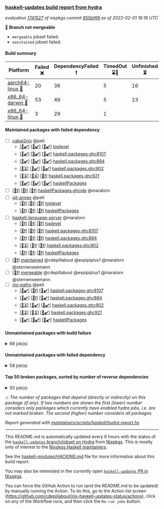 ### [haskell-updates build report from hydra](https://hydra.nixos.org/jobset/nixpkgs/haskell-updates)
*evaluation [1741527](https://hydra.nixos.org/eval/1741527) of nixpkgs commit [855b9f8](https://github.com/NixOS/nixpkgs/commits/855b9f8d7d532b8dff80856886b10d6cbba3c326) as of 2022-02-01 18:16 UTC*

:red_circle: **Branch not mergeable**
  * `mergeable` jobset failed.
  * `maintained` jobset failed.

#### Build summary

 | Platform | Failed :x: | DependencyFailed :heavy_exclamation_mark: | TimedOut :hourglass::no_entry_sign: | Unfinished :hourglass_flowing_sand: | Success :heavy_check_mark: | 
 | --- | --- | --- | --- | --- | --- | 
 | [aarch64-linux :iphone:](https://hydra.nixos.org/eval/1741527?filter=.aarch64-linux) | 20 | 36 | 5 | 16 | 7134 | 
 | [x86_64-darwin :apple:](https://hydra.nixos.org/eval/1741527?filter=.x86_64-darwin) | 53 | 49 | 5 | 23 | 7022 | 
 | [x86_64-linux :penguin:](https://hydra.nixos.org/eval/1741527?filter=.x86_64-linux) | 3 | 29 | 1 |  | 7204 | 
#### Maintained packages with failed dependency
- [ ] [cabal2nix](https://hydra.nixos.org/eval/1741527?filter=cabal2nix) @peti
  - [[:iphone::heavy_check_mark:]](https://hydra.nixos.org/build/166144528) [[:apple::heavy_check_mark:]](https://hydra.nixos.org/build/165899388) [[:penguin::heavy_check_mark:]](https://hydra.nixos.org/build/166144491) [toplevel](https://hydra.nixos.org/eval/1741527?filter=cabal2nix)
  - [[:iphone::heavy_check_mark:]](https://hydra.nixos.org/build/165485136) [[:apple::heavy_check_mark:]](https://hydra.nixos.org/build/165485046) [[:penguin::heavy_check_mark:]](https://hydra.nixos.org/build/165492191) [haskell.packages.ghc8107](https://hydra.nixos.org/eval/1741527?filter=haskell.packages.ghc8107.cabal2nix)
  - [[:iphone::heavy_check_mark:]](https://hydra.nixos.org/build/165492891) [[:apple::heavy_check_mark:]](https://hydra.nixos.org/build/165504772) [[:penguin::heavy_check_mark:]](https://hydra.nixos.org/build/165486751) [haskell.packages.ghc884](https://hydra.nixos.org/eval/1741527?filter=haskell.packages.ghc884.cabal2nix)
  - [[:iphone::hourglass_flowing_sand:]](https://hydra.nixos.org/build/166143610) [[:apple::heavy_check_mark:]](https://hydra.nixos.org/build/166143661) [[:penguin::heavy_check_mark:]](https://hydra.nixos.org/build/166143652) [haskell.packages.ghc902](https://hydra.nixos.org/eval/1741527?filter=haskell.packages.ghc902.cabal2nix)
  - [[:iphone::hourglass_flowing_sand:]](https://hydra.nixos.org/build/166143696) [[:apple::hourglass_flowing_sand:]](https://hydra.nixos.org/build/166143611) [[:penguin::heavy_exclamation_mark:]](https://hydra.nixos.org/build/166143666) [haskell.packages.ghc921](https://hydra.nixos.org/eval/1741527?filter=haskell.packages.ghc921.cabal2nix)
  - [[:iphone::heavy_check_mark:]](https://hydra.nixos.org/build/165484869) [[:apple::heavy_check_mark:]](https://hydra.nixos.org/build/165502112) [[:penguin::heavy_check_mark:]](https://hydra.nixos.org/build/165484750) [haskellPackages](https://hydra.nixos.org/eval/1741527?filter=haskellPackages.cabal2nix)
- [ ] [[:iphone::heavy_exclamation_mark:]](https://hydra.nixos.org/build/166148850) [[:apple::heavy_exclamation_mark:]](https://hydra.nixos.org/build/166150049) [[:penguin::heavy_exclamation_mark:]](https://hydra.nixos.org/build/166148816) [haskellPackages.ghcide](https://hydra.nixos.org/eval/1741527?filter=haskellPackages.ghcide) @maralorn
- [ ] [git-annex](https://hydra.nixos.org/eval/1741527?filter=git-annex) @peti
  - [[:iphone::heavy_exclamation_mark:]](https://hydra.nixos.org/build/166149967) [[:apple::heavy_exclamation_mark:]](https://hydra.nixos.org/build/166147970) [[:penguin::heavy_exclamation_mark:]](https://hydra.nixos.org/build/166150165) [toplevel](https://hydra.nixos.org/eval/1741527?filter=git-annex)
  - [[:iphone::heavy_exclamation_mark:]](https://hydra.nixos.org/build/166148467) [[:apple::heavy_exclamation_mark:]](https://hydra.nixos.org/build/166149216) [[:penguin::heavy_exclamation_mark:]](https://hydra.nixos.org/build/166149220) [haskellPackages](https://hydra.nixos.org/eval/1741527?filter=haskellPackages.git-annex)
- [ ] [haskell-language-server](https://hydra.nixos.org/eval/1741527?filter=haskell-language-server) @maralorn
  - [[:iphone::heavy_exclamation_mark:]](https://hydra.nixos.org/build/166149400) [[:apple::heavy_exclamation_mark:]](https://hydra.nixos.org/build/166148447) [[:penguin::heavy_exclamation_mark:]](https://hydra.nixos.org/build/166150160) [toplevel](https://hydra.nixos.org/eval/1741527?filter=haskell-language-server)
  - [[:iphone::heavy_exclamation_mark:]](https://hydra.nixos.org/build/166149754) [[:apple::heavy_exclamation_mark:]](https://hydra.nixos.org/build/166150339) [[:penguin::heavy_exclamation_mark:]](https://hydra.nixos.org/build/166149098) [haskell.packages.ghc8107](https://hydra.nixos.org/eval/1741527?filter=haskell.packages.ghc8107.haskell-language-server)
  - [[:iphone::heavy_exclamation_mark:]](https://hydra.nixos.org/build/166148574) [[:apple::heavy_exclamation_mark:]](https://hydra.nixos.org/build/166148017) [[:penguin::heavy_exclamation_mark:]](https://hydra.nixos.org/build/166148330) [haskell.packages.ghc884](https://hydra.nixos.org/eval/1741527?filter=haskell.packages.ghc884.haskell-language-server)
  - [[:iphone::hourglass_flowing_sand:]](https://hydra.nixos.org/build/166149208) [[:apple::heavy_exclamation_mark:]](https://hydra.nixos.org/build/166149203) [[:penguin::heavy_exclamation_mark:]](https://hydra.nixos.org/build/166147936) [haskell.packages.ghc902](https://hydra.nixos.org/eval/1741527?filter=haskell.packages.ghc902.haskell-language-server)
  - [[:iphone::heavy_exclamation_mark:]](https://hydra.nixos.org/build/166148093) [[:apple::heavy_exclamation_mark:]](https://hydra.nixos.org/build/166148625) [[:penguin::heavy_exclamation_mark:]](https://hydra.nixos.org/build/166148322) [haskellPackages](https://hydra.nixos.org/eval/1741527?filter=haskellPackages.haskell-language-server)
- [ ] [[:penguin::heavy_exclamation_mark:]](https://hydra.nixos.org/build/166152354) [maintained](https://hydra.nixos.org/eval/1741527?filter=maintained) @cdepillabout @expipiplus1 @maralorn @sternenseemann
- [ ] [[:penguin::heavy_exclamation_mark:]](https://hydra.nixos.org/build/166147899) [mergeable](https://hydra.nixos.org/eval/1741527?filter=mergeable) @cdepillabout @expipiplus1 @maralorn @sternenseemann
- [ ] [nix-paths](https://hydra.nixos.org/eval/1741527?filter=nix-paths) @peti
  - [[:iphone::heavy_check_mark:]](https://hydra.nixos.org/build/166144522) [[:apple::heavy_exclamation_mark:]](https://hydra.nixos.org/build/165679494) [[:penguin::heavy_check_mark:]](https://hydra.nixos.org/build/166144517) [haskell.packages.ghc8107](https://hydra.nixos.org/eval/1741527?filter=haskell.packages.ghc8107.nix-paths)
  - [[:iphone::heavy_check_mark:]](https://hydra.nixos.org/build/166144485) [[:apple::heavy_exclamation_mark:]](https://hydra.nixos.org/build/165679487) [[:penguin::heavy_check_mark:]](https://hydra.nixos.org/build/166144487) [haskell.packages.ghc884](https://hydra.nixos.org/eval/1741527?filter=haskell.packages.ghc884.nix-paths)
  - [[:iphone::hourglass_flowing_sand:]](https://hydra.nixos.org/build/166144516) [[:apple::heavy_check_mark:]](https://hydra.nixos.org/build/166143621) [[:penguin::heavy_check_mark:]](https://hydra.nixos.org/build/166144502) [haskell.packages.ghc902](https://hydra.nixos.org/eval/1741527?filter=haskell.packages.ghc902.nix-paths)
  - [[:iphone::hourglass_flowing_sand:]](https://hydra.nixos.org/build/166144529) [[:apple::hourglass_flowing_sand:]](https://hydra.nixos.org/build/166143608) [[:penguin::heavy_check_mark:]](https://hydra.nixos.org/build/166144488) [haskell.packages.ghc921](https://hydra.nixos.org/eval/1741527?filter=haskell.packages.ghc921.nix-paths)
  - [[:iphone::heavy_check_mark:]](https://hydra.nixos.org/build/166144496) [[:apple::heavy_check_mark:]](https://hydra.nixos.org/build/165679488) [[:penguin::heavy_check_mark:]](https://hydra.nixos.org/build/166144518) [haskellPackages](https://hydra.nixos.org/eval/1741527?filter=haskellPackages.nix-paths)
#### Unmaintained packages with build failure
<details><summary>68 job(s) </summary>

- [ ] [[:iphone::x:]](https://hydra.nixos.org/build/166149344) [[:apple::x:]](https://hydra.nixos.org/build/166148832) [[:penguin::x:]](https://hydra.nixos.org/build/166148248) [haskellPackages.hls-plugin-api](https://hydra.nixos.org/eval/1741527?filter=haskellPackages.hls-plugin-api)  :arrow_heading_up: 23 | 25
- [ ] [[:iphone::heavy_check_mark:]](https://hydra.nixos.org/build/165492364) [[:apple::x:]](https://hydra.nixos.org/build/165500555) [[:penguin::heavy_check_mark:]](https://hydra.nixos.org/build/165498206) [haskellPackages.thyme](https://hydra.nixos.org/eval/1741527?filter=haskellPackages.thyme)  :arrow_heading_up: 6 | 15
- [ ] [[:iphone::heavy_check_mark:]](https://hydra.nixos.org/build/166150225) [[:apple::x:]](https://hydra.nixos.org/build/166150124) [[:penguin::heavy_check_mark:]](https://hydra.nixos.org/build/166148383) [haskellPackages.nri-prelude](https://hydra.nixos.org/eval/1741527?filter=haskellPackages.nri-prelude)  :arrow_heading_up: 5 | 7
- [ ] [[:iphone::heavy_check_mark:]](https://hydra.nixos.org/build/165489421) [[:apple::x:]](https://hydra.nixos.org/build/165493168) [[:penguin::heavy_check_mark:]](https://hydra.nixos.org/build/165498092) [haskellPackages.exinst](https://hydra.nixos.org/eval/1741527?filter=haskellPackages.exinst)  :arrow_heading_up: 4 | 6
- [ ] [[:iphone::x:]](https://hydra.nixos.org/build/165660122) [[:apple::x:]](https://hydra.nixos.org/build/165659926) [[:penguin::heavy_check_mark:]](https://hydra.nixos.org/build/165661917) [haskellPackages.ptr-poker](https://hydra.nixos.org/eval/1741527?filter=haskellPackages.ptr-poker)  :arrow_heading_up: 3 | 4
- [ ] [[:iphone::x:]](https://hydra.nixos.org/build/165502894) [[:apple::heavy_check_mark:]](https://hydra.nixos.org/build/165489600) [[:penguin::heavy_check_mark:]](https://hydra.nixos.org/build/165504426) [haskellPackages.long-double](https://hydra.nixos.org/eval/1741527?filter=haskellPackages.long-double)  :arrow_heading_up: 2 | 2
- [ ] [[:iphone::x:]](https://hydra.nixos.org/build/165485621) [[:apple::heavy_check_mark:]](https://hydra.nixos.org/build/165505819) [[:penguin::heavy_check_mark:]](https://hydra.nixos.org/build/165495420) [haskellPackages.OrderedBits](https://hydra.nixos.org/eval/1741527?filter=haskellPackages.OrderedBits)  :arrow_heading_up: 1 | 36
- [ ] [[:iphone::heavy_check_mark:]](https://hydra.nixos.org/build/165497190) [[:apple::x:]](https://hydra.nixos.org/build/165492120) [[:penguin::heavy_check_mark:]](https://hydra.nixos.org/build/165492382) [haskellPackages.free-vector-spaces](https://hydra.nixos.org/eval/1741527?filter=haskellPackages.free-vector-spaces)  :arrow_heading_up: 1 | 7
- [ ] [[:iphone::x:]](https://hydra.nixos.org/build/165497515) [[:apple::heavy_check_mark:]](https://hydra.nixos.org/build/165495950) [[:penguin::heavy_check_mark:]](https://hydra.nixos.org/build/165484673) [haskellPackages.generics-eot](https://hydra.nixos.org/eval/1741527?filter=haskellPackages.generics-eot)  :arrow_heading_up: 1 | 5
- [ ] [[:iphone::x:]](https://hydra.nixos.org/build/166149660) [[:apple::x:]](https://hydra.nixos.org/build/166149681) [[:penguin::x:]](https://hydra.nixos.org/build/166149693) [haskellPackages.lzlib](https://hydra.nixos.org/eval/1741527?filter=haskellPackages.lzlib)  :arrow_heading_up: 1 | 2
- [ ] [[:iphone::x:]](https://hydra.nixos.org/build/166150367) [[:apple::heavy_check_mark:]](https://hydra.nixos.org/build/166149939) [[:penguin::heavy_check_mark:]](https://hydra.nixos.org/build/166148759) [haskellPackages.quic](https://hydra.nixos.org/eval/1741527?filter=haskellPackages.quic)  :arrow_heading_up: 1 | 2
- [ ] [[:iphone::x:]](https://hydra.nixos.org/build/165487456) [[:apple::x:]](https://hydra.nixos.org/build/165493743) [[:penguin::heavy_check_mark:]](https://hydra.nixos.org/build/165485167) [haskellPackages.easytensor](https://hydra.nixos.org/eval/1741527?filter=haskellPackages.easytensor)  :arrow_heading_up: 1 | 1
- [ ] [[:iphone::heavy_check_mark:]](https://hydra.nixos.org/build/166149965) [[:apple::x:]](https://hydra.nixos.org/build/166149600) [[:penguin::heavy_check_mark:]](https://hydra.nixos.org/build/166148246) [haskellPackages.gi-gdkx11](https://hydra.nixos.org/eval/1741527?filter=haskellPackages.gi-gdkx11)  :arrow_heading_up: 1 | 1
- [ ] [[:iphone::heavy_check_mark:]](https://hydra.nixos.org/build/165504486) [[:apple::x:]](https://hydra.nixos.org/build/165500381) [[:penguin::heavy_check_mark:]](https://hydra.nixos.org/build/165495928) [haskellPackages.keep-alive](https://hydra.nixos.org/eval/1741527?filter=haskellPackages.keep-alive)  :arrow_heading_up: 1 | 1
- [ ] [[:iphone::x:]](https://hydra.nixos.org/build/165488486) [[:apple::heavy_check_mark:]](https://hydra.nixos.org/build/165502221) [[:penguin::heavy_check_mark:]](https://hydra.nixos.org/build/165484608) [haskellPackages.nlopt-haskell](https://hydra.nixos.org/eval/1741527?filter=haskellPackages.nlopt-haskell)  :arrow_heading_up: 1 | 1
- [ ] [[:iphone::heavy_check_mark:]](https://hydra.nixos.org/build/165504405) [[:apple::x:]](https://hydra.nixos.org/build/165504394) [[:penguin::heavy_check_mark:]](https://hydra.nixos.org/build/165486573) [haskellPackages.opencv](https://hydra.nixos.org/eval/1741527?filter=haskellPackages.opencv)  :arrow_heading_up: 1 | 1
- [ ] [[:iphone::x:]](https://hydra.nixos.org/build/165505134) [[:apple::heavy_check_mark:]](https://hydra.nixos.org/build/165501733) [[:penguin::heavy_check_mark:]](https://hydra.nixos.org/build/165496244) [haskellPackages.unicode-properties](https://hydra.nixos.org/eval/1741527?filter=haskellPackages.unicode-properties)  :arrow_heading_up: 1 | 1
- [ ] [[:iphone::x:]](https://hydra.nixos.org/build/165659969) [[:apple::heavy_check_mark:]](https://hydra.nixos.org/build/165659837) [[:penguin::heavy_check_mark:]](https://hydra.nixos.org/build/165660486) [haskellPackages.accelerate-llvm](https://hydra.nixos.org/eval/1741527?filter=haskellPackages.accelerate-llvm)  :arrow_heading_up: 0 | 8
- [ ] [[:iphone::x:]](https://hydra.nixos.org/build/165486460) [[:apple::heavy_check_mark:]](https://hydra.nixos.org/build/165496162) [[:penguin::heavy_check_mark:]](https://hydra.nixos.org/build/165505601) [haskellPackages.freetype2](https://hydra.nixos.org/eval/1741527?filter=haskellPackages.freetype2)  :arrow_heading_up: 0 | 7
- [ ] [[:iphone::heavy_check_mark:]](https://hydra.nixos.org/build/165490804) [[:apple::x:]](https://hydra.nixos.org/build/165503940) [[:penguin::heavy_check_mark:]](https://hydra.nixos.org/build/165494478) [haskellPackages.pipes-zlib](https://hydra.nixos.org/eval/1741527?filter=haskellPackages.pipes-zlib)  :arrow_heading_up: 0 | 5
- [ ] [[:iphone::heavy_check_mark:]](https://hydra.nixos.org/build/165498174) [[:apple::x:]](https://hydra.nixos.org/build/165497853) [[:penguin::heavy_check_mark:]](https://hydra.nixos.org/build/165504855) [haskellPackages.hmidi](https://hydra.nixos.org/eval/1741527?filter=haskellPackages.hmidi)  :arrow_heading_up: 0 | 4
- [ ] [[:iphone::heavy_check_mark:]](https://hydra.nixos.org/build/165504626) [[:apple::x:]](https://hydra.nixos.org/build/165502245) [[:penguin::heavy_check_mark:]](https://hydra.nixos.org/build/165500583) [haskellPackages.zip](https://hydra.nixos.org/eval/1741527?filter=haskellPackages.zip)  :arrow_heading_up: 0 | 4
- [ ] [[:iphone::heavy_check_mark:]](https://hydra.nixos.org/build/165500162) [[:apple::x:]](https://hydra.nixos.org/build/165503600) [[:penguin::heavy_check_mark:]](https://hydra.nixos.org/build/165484711) [haskellPackages.posix-socket](https://hydra.nixos.org/eval/1741527?filter=haskellPackages.posix-socket)  :arrow_heading_up: 0 | 2
- [ ] [[:iphone::heavy_check_mark:]](https://hydra.nixos.org/build/165491271) [[:apple::x:]](https://hydra.nixos.org/build/165485972) [[:penguin::heavy_check_mark:]](https://hydra.nixos.org/build/165493898) [haskellPackages.hamid](https://hydra.nixos.org/eval/1741527?filter=haskellPackages.hamid)  :arrow_heading_up: 0 | 1
- [ ] [[:iphone::heavy_check_mark:]](https://hydra.nixos.org/build/165493716) [[:apple::x:]](https://hydra.nixos.org/build/165487096) [[:penguin::heavy_check_mark:]](https://hydra.nixos.org/build/165503261) [haskellPackages.hmatrix-morpheus](https://hydra.nixos.org/eval/1741527?filter=haskellPackages.hmatrix-morpheus)  :arrow_heading_up: 0 | 1
- [ ] [[:iphone::heavy_check_mark:]](https://hydra.nixos.org/build/165496828) [[:apple::x:]](https://hydra.nixos.org/build/165506012) [[:penguin::heavy_check_mark:]](https://hydra.nixos.org/build/165497513) [haskellPackages.huckleberry](https://hydra.nixos.org/eval/1741527?filter=haskellPackages.huckleberry)  :arrow_heading_up: 0 | 1
- [ ] [[:iphone::heavy_check_mark:]](https://hydra.nixos.org/build/165501643) [[:apple::x:]](https://hydra.nixos.org/build/165496798) [[:penguin::heavy_check_mark:]](https://hydra.nixos.org/build/165485214) [haskellPackages.openal-ffi](https://hydra.nixos.org/eval/1741527?filter=haskellPackages.openal-ffi)  :arrow_heading_up: 0 | 1
- [ ] [[:iphone::x:]](https://hydra.nixos.org/build/165497039) [[:apple::heavy_check_mark:]](https://hydra.nixos.org/build/165489248) [[:penguin::heavy_check_mark:]](https://hydra.nixos.org/build/165495195) [haskellPackages.picosat](https://hydra.nixos.org/eval/1741527?filter=haskellPackages.picosat)  :arrow_heading_up: 0 | 1
- [ ] [[:iphone::heavy_check_mark:]](https://hydra.nixos.org/build/165492760) [[:apple::x:]](https://hydra.nixos.org/build/165493861) [[:penguin::heavy_check_mark:]](https://hydra.nixos.org/build/165488061) [haskellPackages.select](https://hydra.nixos.org/eval/1741527?filter=haskellPackages.select)  :arrow_heading_up: 0 | 1
- [ ] [[:iphone::heavy_check_mark:]](https://hydra.nixos.org/build/165489524) [[:apple::x:]](https://hydra.nixos.org/build/165492575) [[:penguin::heavy_check_mark:]](https://hydra.nixos.org/build/165495539) [haskellPackages.sysinfo](https://hydra.nixos.org/eval/1741527?filter=haskellPackages.sysinfo)  :arrow_heading_up: 0 | 1
- [ ] [[:iphone::heavy_check_mark:]](https://hydra.nixos.org/build/165495383) [[:apple::x:]](https://hydra.nixos.org/build/165500018) [[:penguin::heavy_check_mark:]](https://hydra.nixos.org/build/165486961) [haskellPackages.FractalArt](https://hydra.nixos.org/eval/1741527?filter=haskellPackages.FractalArt) 
- [ ] [[:iphone::x:]](https://hydra.nixos.org/build/165500864) [[:apple::heavy_check_mark:]](https://hydra.nixos.org/build/165496543) [[:penguin::heavy_check_mark:]](https://hydra.nixos.org/build/165485695) [haskellPackages.HsASA](https://hydra.nixos.org/eval/1741527?filter=haskellPackages.HsASA) 
- [ ] [[:iphone::heavy_check_mark:]](https://hydra.nixos.org/build/165504563) [[:apple::x:]](https://hydra.nixos.org/build/165497098) [[:penguin::heavy_check_mark:]](https://hydra.nixos.org/build/165488240) [haskellPackages.chiphunk](https://hydra.nixos.org/eval/1741527?filter=haskellPackages.chiphunk) 
- [ ] [[:iphone::heavy_check_mark:]](https://hydra.nixos.org/build/165495358) [[:apple::x:]](https://hydra.nixos.org/build/165501696) [[:penguin::heavy_check_mark:]](https://hydra.nixos.org/build/165496909) [haskellPackages.diskhash](https://hydra.nixos.org/eval/1741527?filter=haskellPackages.diskhash) 
- [ ] [[:iphone::heavy_check_mark:]](https://hydra.nixos.org/build/166149776) [[:apple::x:]](https://hydra.nixos.org/build/166149186) [[:penguin::heavy_check_mark:]](https://hydra.nixos.org/build/166149737) [haskellPackages.epub-tools](https://hydra.nixos.org/eval/1741527?filter=haskellPackages.epub-tools) 
- [ ] [[:iphone::heavy_check_mark:]](https://hydra.nixos.org/build/165497703) [[:apple::x:]](https://hydra.nixos.org/build/165504985) [[:penguin::heavy_check_mark:]](https://hydra.nixos.org/build/165485976) [haskellPackages.float128](https://hydra.nixos.org/eval/1741527?filter=haskellPackages.float128) 
- [ ] [[:iphone::heavy_check_mark:]](https://hydra.nixos.org/build/165497362) [[:apple::x:]](https://hydra.nixos.org/build/165485153) [[:penguin::heavy_check_mark:]](https://hydra.nixos.org/build/165489699) [haskellPackages.gerrit](https://hydra.nixos.org/eval/1741527?filter=haskellPackages.gerrit) 
- [ ] [[:iphone::x:]](https://hydra.nixos.org/build/165504172) [[:penguin::heavy_check_mark:]](https://hydra.nixos.org/build/165499626) [haskellPackages.gnome-keyring](https://hydra.nixos.org/eval/1741527?filter=haskellPackages.gnome-keyring) 
- [ ] [[:iphone::heavy_check_mark:]](https://hydra.nixos.org/build/165506271) [[:apple::x:]](https://hydra.nixos.org/build/165500299) [[:penguin::heavy_check_mark:]](https://hydra.nixos.org/build/165498601) [haskellPackages.gtk-traymanager](https://hydra.nixos.org/eval/1741527?filter=haskellPackages.gtk-traymanager) 
- [ ] [[:iphone::heavy_check_mark:]](https://hydra.nixos.org/build/165501640) [[:apple::x:]](https://hydra.nixos.org/build/165485659) [[:penguin::heavy_check_mark:]](https://hydra.nixos.org/build/165484814) [haskellPackages.hid](https://hydra.nixos.org/eval/1741527?filter=haskellPackages.hid) 
- [ ] [[:iphone::heavy_check_mark:]](https://hydra.nixos.org/build/166149465) [[:apple::x:]](https://hydra.nixos.org/build/166150186) [[:penguin::heavy_check_mark:]](https://hydra.nixos.org/build/166149863) [haskellPackages.highlight](https://hydra.nixos.org/eval/1741527?filter=haskellPackages.highlight) 
- [ ] [[:iphone::heavy_check_mark:]](https://hydra.nixos.org/build/165492861) [[:apple::x:]](https://hydra.nixos.org/build/165485423) [[:penguin::heavy_check_mark:]](https://hydra.nixos.org/build/165485541) [haskellPackages.hinotify-conduit](https://hydra.nixos.org/eval/1741527?filter=haskellPackages.hinotify-conduit) 
- [ ] [[:iphone::x:]](https://hydra.nixos.org/build/165490916) [[:apple::heavy_check_mark:]](https://hydra.nixos.org/build/165487734) [[:penguin::heavy_check_mark:]](https://hydra.nixos.org/build/165492792) [haskellPackages.hq](https://hydra.nixos.org/eval/1741527?filter=haskellPackages.hq) 
- [ ] [[:iphone::heavy_check_mark:]](https://hydra.nixos.org/build/166148353) [[:apple::x:]](https://hydra.nixos.org/build/166148354) [[:penguin::heavy_check_mark:]](https://hydra.nixos.org/build/166149503) [haskellPackages.hs](https://hydra.nixos.org/eval/1741527?filter=haskellPackages.hs) 
- [ ] [[:iphone::x:]](https://hydra.nixos.org/build/166148199) [[:apple::x:]](https://hydra.nixos.org/build/166149015) [[:penguin::x:]](https://hydra.nixos.org/build/166148846) [haskellPackages.hs-opentelemetry-instrumentation-persistent](https://hydra.nixos.org/eval/1741527?filter=haskellPackages.hs-opentelemetry-instrumentation-persistent) 
- [ ] [[:iphone::heavy_check_mark:]](https://hydra.nixos.org/build/165494955) [[:apple::x:]](https://hydra.nixos.org/build/165501979) [[:penguin::heavy_check_mark:]](https://hydra.nixos.org/build/165501234) [haskellPackages.hsshellscript](https://hydra.nixos.org/eval/1741527?filter=haskellPackages.hsshellscript) 
- [ ] [[:iphone::heavy_check_mark:]](https://hydra.nixos.org/build/165504293) [[:apple::x:]](https://hydra.nixos.org/build/165488789) [[:penguin::heavy_check_mark:]](https://hydra.nixos.org/build/165506389) [haskellPackages.hssourceinfo](https://hydra.nixos.org/eval/1741527?filter=haskellPackages.hssourceinfo) 
- [ ] [[:iphone::heavy_check_mark:]](https://hydra.nixos.org/build/165503042) [[:apple::x:]](https://hydra.nixos.org/build/165498514) [[:penguin::heavy_check_mark:]](https://hydra.nixos.org/build/165498340) [haskellPackages.ipcvar](https://hydra.nixos.org/eval/1741527?filter=haskellPackages.ipcvar) 
- [ ] [[:iphone::heavy_check_mark:]](https://hydra.nixos.org/build/165489218) [[:apple::x:]](https://hydra.nixos.org/build/165491912) [[:penguin::heavy_check_mark:]](https://hydra.nixos.org/build/165502603) [haskellPackages.linux-framebuffer](https://hydra.nixos.org/eval/1741527?filter=haskellPackages.linux-framebuffer) 
- [ ] [[:iphone::heavy_check_mark:]](https://hydra.nixos.org/build/165490438) [[:apple::x:]](https://hydra.nixos.org/build/165502371) [[:penguin::heavy_check_mark:]](https://hydra.nixos.org/build/165499370) [haskellPackages.mediawiki2latex](https://hydra.nixos.org/eval/1741527?filter=haskellPackages.mediawiki2latex) 
- [ ] [[:iphone::heavy_check_mark:]](https://hydra.nixos.org/build/165489168) [[:apple::x:]](https://hydra.nixos.org/build/165495938) [[:penguin::heavy_check_mark:]](https://hydra.nixos.org/build/165490889) [haskellPackages.mercury-api](https://hydra.nixos.org/eval/1741527?filter=haskellPackages.mercury-api) 
- [ ] [[:iphone::heavy_check_mark:]](https://hydra.nixos.org/build/165495937) [[:apple::x:]](https://hydra.nixos.org/build/165485881) [[:penguin::heavy_check_mark:]](https://hydra.nixos.org/build/165503795) [haskellPackages.nano-cryptr](https://hydra.nixos.org/eval/1741527?filter=haskellPackages.nano-cryptr) 
- [ ] [[:iphone::heavy_check_mark:]](https://hydra.nixos.org/build/166148449) [[:apple::x:]](https://hydra.nixos.org/build/166148117) [[:penguin::heavy_check_mark:]](https://hydra.nixos.org/build/166149990) [haskellPackages.persistent-pagination](https://hydra.nixos.org/eval/1741527?filter=haskellPackages.persistent-pagination) 
- [ ] [[:iphone::heavy_check_mark:]](https://hydra.nixos.org/build/165496495) [[:apple::x:]](https://hydra.nixos.org/build/165501847) [[:penguin::heavy_check_mark:]](https://hydra.nixos.org/build/165501729) [haskellPackages.ping-wrapper](https://hydra.nixos.org/eval/1741527?filter=haskellPackages.ping-wrapper) 
- [ ] [[:iphone::x:]](https://hydra.nixos.org/build/165496184) [[:apple::heavy_check_mark:]](https://hydra.nixos.org/build/165495850) [[:penguin::heavy_check_mark:]](https://hydra.nixos.org/build/165503623) [haskellPackages.poker](https://hydra.nixos.org/eval/1741527?filter=haskellPackages.poker) 
- [ ] [[:iphone::heavy_check_mark:]](https://hydra.nixos.org/build/165495382) [[:apple::x:]](https://hydra.nixos.org/build/165492812) [[:penguin::heavy_check_mark:]](https://hydra.nixos.org/build/165495728) [haskellPackages.posix-timer](https://hydra.nixos.org/eval/1741527?filter=haskellPackages.posix-timer) 
- [ ] [[:iphone::heavy_check_mark:]](https://hydra.nixos.org/build/165497358) [[:apple::x:]](https://hydra.nixos.org/build/165494665) [[:penguin::heavy_check_mark:]](https://hydra.nixos.org/build/165489387) [haskellPackages.procex](https://hydra.nixos.org/eval/1741527?filter=haskellPackages.procex) 
- [ ] [[:iphone::heavy_check_mark:]](https://hydra.nixos.org/build/165499288) [[:apple::x:]](https://hydra.nixos.org/build/165493255) [[:penguin::heavy_check_mark:]](https://hydra.nixos.org/build/165504003) [haskellPackages.pthread](https://hydra.nixos.org/eval/1741527?filter=haskellPackages.pthread) 
- [ ] [[:iphone::x:]](https://hydra.nixos.org/build/166149202) [[:apple::heavy_check_mark:]](https://hydra.nixos.org/build/166148942) [[:penguin::heavy_check_mark:]](https://hydra.nixos.org/build/166149627) [haskellPackages.risc386](https://hydra.nixos.org/eval/1741527?filter=haskellPackages.risc386) 
- [ ] [[:iphone::heavy_check_mark:]](https://hydra.nixos.org/build/166148425) [[:apple::x:]](https://hydra.nixos.org/build/166148274) [[:penguin::heavy_check_mark:]](https://hydra.nixos.org/build/166149988) [haskellPackages.sandwich-webdriver](https://hydra.nixos.org/eval/1741527?filter=haskellPackages.sandwich-webdriver) 
- [ ] [[:iphone::heavy_check_mark:]](https://hydra.nixos.org/build/165500569) [[:apple::x:]](https://hydra.nixos.org/build/165499719) [[:penguin::heavy_check_mark:]](https://hydra.nixos.org/build/165497551) [haskellPackages.sfml-audio](https://hydra.nixos.org/eval/1741527?filter=haskellPackages.sfml-audio) 
- [ ] [[:iphone::heavy_check_mark:]](https://hydra.nixos.org/build/165487320) [[:apple::x:]](https://hydra.nixos.org/build/165495485) [[:penguin::heavy_check_mark:]](https://hydra.nixos.org/build/165490782) [haskellPackages.shared-memory](https://hydra.nixos.org/eval/1741527?filter=haskellPackages.shared-memory) 
- [ ] [[:iphone::heavy_check_mark:]](https://hydra.nixos.org/build/165493515) [[:apple::x:]](https://hydra.nixos.org/build/165500791) [[:penguin::heavy_check_mark:]](https://hydra.nixos.org/build/165487925) [haskellPackages.tailfile-hinotify](https://hydra.nixos.org/eval/1741527?filter=haskellPackages.tailfile-hinotify) 
- [ ] [[:iphone::x:]](https://hydra.nixos.org/build/165502651) [[:apple::heavy_check_mark:]](https://hydra.nixos.org/build/165489359) [[:penguin::heavy_check_mark:]](https://hydra.nixos.org/build/165494578) [haskellPackages.wiringPi](https://hydra.nixos.org/eval/1741527?filter=haskellPackages.wiringPi) 
- [ ] [[:iphone::heavy_check_mark:]](https://hydra.nixos.org/build/165488776) [[:apple::x:]](https://hydra.nixos.org/build/165500226) [[:penguin::heavy_check_mark:]](https://hydra.nixos.org/build/165494638) [haskellPackages.xmonad-utils](https://hydra.nixos.org/eval/1741527?filter=haskellPackages.xmonad-utils) 
- [ ] [[:iphone::heavy_check_mark:]](https://hydra.nixos.org/build/165501517) [[:apple::x:]](https://hydra.nixos.org/build/165501083) [[:penguin::heavy_check_mark:]](https://hydra.nixos.org/build/165494866) [haskellPackages.yoga](https://hydra.nixos.org/eval/1741527?filter=haskellPackages.yoga) 
- [ ] [[:iphone::heavy_check_mark:]](https://hydra.nixos.org/build/165492176) [[:apple::x:]](https://hydra.nixos.org/build/165500983) [[:penguin::heavy_check_mark:]](https://hydra.nixos.org/build/165505700) [haskellPackages.zot](https://hydra.nixos.org/eval/1741527?filter=haskellPackages.zot) 
- [ ] [[:iphone::heavy_check_mark:]](https://hydra.nixos.org/build/165506226) [[:apple::x:]](https://hydra.nixos.org/build/165485793) [[:penguin::heavy_check_mark:]](https://hydra.nixos.org/build/165490514) [haskellPackages.zxcvbn-c](https://hydra.nixos.org/eval/1741527?filter=haskellPackages.zxcvbn-c) 
</details>

#### Unmaintained packages with failed dependency
<details><summary>58 job(s) </summary>

- [ ] [[:iphone::heavy_check_mark:]](https://hydra.nixos.org/build/166148895) [[:apple::heavy_exclamation_mark:]](https://hydra.nixos.org/build/166148869) [[:penguin::heavy_check_mark:]](https://hydra.nixos.org/build/166150402) [haskellPackages.nri-env-parser](https://hydra.nixos.org/eval/1741527?filter=haskellPackages.nri-env-parser)  :arrow_heading_up: 4 | 6
- [ ] [[:iphone::heavy_check_mark:]](https://hydra.nixos.org/build/166149445) [[:apple::heavy_exclamation_mark:]](https://hydra.nixos.org/build/166149931) [[:penguin::heavy_check_mark:]](https://hydra.nixos.org/build/166149708) [haskellPackages.nri-observability](https://hydra.nixos.org/eval/1741527?filter=haskellPackages.nri-observability)  :arrow_heading_up: 3 | 5
- [ ] [[:iphone::heavy_exclamation_mark:]](https://hydra.nixos.org/build/166150078) [[:apple::heavy_exclamation_mark:]](https://hydra.nixos.org/build/166149726) [[:penguin::heavy_exclamation_mark:]](https://hydra.nixos.org/build/166149834) [haskellPackages.hls-explicit-imports-plugin](https://hydra.nixos.org/eval/1741527?filter=haskellPackages.hls-explicit-imports-plugin)  :arrow_heading_up: 2 | 2
- [ ] [[:iphone::heavy_exclamation_mark:]](https://hydra.nixos.org/build/165660100) [[:apple::heavy_exclamation_mark:]](https://hydra.nixos.org/build/165661573) [[:penguin::heavy_check_mark:]](https://hydra.nixos.org/build/165661194) [haskellPackages.jsonifier](https://hydra.nixos.org/eval/1741527?filter=haskellPackages.jsonifier)  :arrow_heading_up: 2 | 2
- [ ] [[:iphone::heavy_exclamation_mark:]](https://hydra.nixos.org/build/166149506) [[:apple::heavy_exclamation_mark:]](https://hydra.nixos.org/build/166148316) [[:penguin::heavy_exclamation_mark:]](https://hydra.nixos.org/build/166148115) [haskellPackages.hls-retrie-plugin](https://hydra.nixos.org/eval/1741527?filter=haskellPackages.hls-retrie-plugin)  :arrow_heading_up: 1 | 2
- [ ] [[:iphone::heavy_exclamation_mark:]](https://hydra.nixos.org/build/166147920) [[:apple::heavy_exclamation_mark:]](https://hydra.nixos.org/build/166147838) [[:penguin::heavy_exclamation_mark:]](https://hydra.nixos.org/build/166149547) [haskellPackages.hls-alternate-number-format-plugin](https://hydra.nixos.org/eval/1741527?filter=haskellPackages.hls-alternate-number-format-plugin)  :arrow_heading_up: 1 | 1
- [ ] [[:iphone::heavy_exclamation_mark:]](https://hydra.nixos.org/build/166150034) [[:apple::heavy_exclamation_mark:]](https://hydra.nixos.org/build/166148200) [[:penguin::heavy_exclamation_mark:]](https://hydra.nixos.org/build/166148965) [haskellPackages.hls-brittany-plugin](https://hydra.nixos.org/eval/1741527?filter=haskellPackages.hls-brittany-plugin)  :arrow_heading_up: 1 | 1
- [ ] [[:iphone::heavy_exclamation_mark:]](https://hydra.nixos.org/build/166147942) [[:apple::heavy_exclamation_mark:]](https://hydra.nixos.org/build/166149300) [[:penguin::heavy_exclamation_mark:]](https://hydra.nixos.org/build/166150412) [haskellPackages.hls-call-hierarchy-plugin](https://hydra.nixos.org/eval/1741527?filter=haskellPackages.hls-call-hierarchy-plugin)  :arrow_heading_up: 1 | 1
- [ ] [[:iphone::heavy_exclamation_mark:]](https://hydra.nixos.org/build/166149455) [[:apple::heavy_exclamation_mark:]](https://hydra.nixos.org/build/166148194) [[:penguin::heavy_exclamation_mark:]](https://hydra.nixos.org/build/166148665) [haskellPackages.hls-class-plugin](https://hydra.nixos.org/eval/1741527?filter=haskellPackages.hls-class-plugin)  :arrow_heading_up: 1 | 1
- [ ] [[:iphone::heavy_exclamation_mark:]](https://hydra.nixos.org/build/166148350) [[:apple::heavy_exclamation_mark:]](https://hydra.nixos.org/build/166148039) [[:penguin::heavy_exclamation_mark:]](https://hydra.nixos.org/build/166148227) [haskellPackages.hls-eval-plugin](https://hydra.nixos.org/eval/1741527?filter=haskellPackages.hls-eval-plugin)  :arrow_heading_up: 1 | 1
- [ ] [[:iphone::heavy_exclamation_mark:]](https://hydra.nixos.org/build/166148130) [[:apple::heavy_exclamation_mark:]](https://hydra.nixos.org/build/166149765) [[:penguin::heavy_exclamation_mark:]](https://hydra.nixos.org/build/166150355) [haskellPackages.hls-floskell-plugin](https://hydra.nixos.org/eval/1741527?filter=haskellPackages.hls-floskell-plugin)  :arrow_heading_up: 1 | 1
- [ ] [[:iphone::heavy_exclamation_mark:]](https://hydra.nixos.org/build/166149720) [[:apple::heavy_exclamation_mark:]](https://hydra.nixos.org/build/166150037) [[:penguin::heavy_exclamation_mark:]](https://hydra.nixos.org/build/166150210) [haskellPackages.hls-fourmolu-plugin](https://hydra.nixos.org/eval/1741527?filter=haskellPackages.hls-fourmolu-plugin)  :arrow_heading_up: 1 | 1
- [ ] [[:iphone::heavy_exclamation_mark:]](https://hydra.nixos.org/build/166148177) [[:apple::heavy_exclamation_mark:]](https://hydra.nixos.org/build/166149243) [[:penguin::heavy_exclamation_mark:]](https://hydra.nixos.org/build/166150027) [haskellPackages.hls-haddock-comments-plugin](https://hydra.nixos.org/eval/1741527?filter=haskellPackages.hls-haddock-comments-plugin)  :arrow_heading_up: 1 | 1
- [ ] [[:iphone::heavy_exclamation_mark:]](https://hydra.nixos.org/build/166148686) [[:apple::heavy_exclamation_mark:]](https://hydra.nixos.org/build/166148934) [[:penguin::heavy_exclamation_mark:]](https://hydra.nixos.org/build/166148196) [haskellPackages.hls-hlint-plugin](https://hydra.nixos.org/eval/1741527?filter=haskellPackages.hls-hlint-plugin)  :arrow_heading_up: 1 | 1
- [ ] [[:iphone::heavy_exclamation_mark:]](https://hydra.nixos.org/build/166148966) [[:apple::heavy_exclamation_mark:]](https://hydra.nixos.org/build/166148866) [[:penguin::heavy_exclamation_mark:]](https://hydra.nixos.org/build/166149824) [haskellPackages.hls-module-name-plugin](https://hydra.nixos.org/eval/1741527?filter=haskellPackages.hls-module-name-plugin)  :arrow_heading_up: 1 | 1
- [ ] [[:iphone::heavy_exclamation_mark:]](https://hydra.nixos.org/build/166148855) [[:apple::heavy_exclamation_mark:]](https://hydra.nixos.org/build/166149923) [[:penguin::heavy_exclamation_mark:]](https://hydra.nixos.org/build/166149312) [haskellPackages.hls-ormolu-plugin](https://hydra.nixos.org/eval/1741527?filter=haskellPackages.hls-ormolu-plugin)  :arrow_heading_up: 1 | 1
- [ ] [[:iphone::heavy_exclamation_mark:]](https://hydra.nixos.org/build/166147856) [[:apple::heavy_exclamation_mark:]](https://hydra.nixos.org/build/166148291) [[:penguin::heavy_exclamation_mark:]](https://hydra.nixos.org/build/166149175) [haskellPackages.hls-pragmas-plugin](https://hydra.nixos.org/eval/1741527?filter=haskellPackages.hls-pragmas-plugin)  :arrow_heading_up: 1 | 1
- [ ] [[:iphone::heavy_exclamation_mark:]](https://hydra.nixos.org/build/166148883) [[:apple::heavy_exclamation_mark:]](https://hydra.nixos.org/build/166149340) [[:penguin::heavy_exclamation_mark:]](https://hydra.nixos.org/build/166149799) [haskellPackages.hls-qualify-imported-names-plugin](https://hydra.nixos.org/eval/1741527?filter=haskellPackages.hls-qualify-imported-names-plugin)  :arrow_heading_up: 1 | 1
- [ ] [[:iphone::heavy_exclamation_mark:]](https://hydra.nixos.org/build/166148430) [[:apple::heavy_exclamation_mark:]](https://hydra.nixos.org/build/166149549) [[:penguin::heavy_exclamation_mark:]](https://hydra.nixos.org/build/166149955) [haskellPackages.hls-refine-imports-plugin](https://hydra.nixos.org/eval/1741527?filter=haskellPackages.hls-refine-imports-plugin)  :arrow_heading_up: 1 | 1
- [ ] [[:iphone::heavy_exclamation_mark:]](https://hydra.nixos.org/build/166147918) [[:apple::heavy_exclamation_mark:]](https://hydra.nixos.org/build/166150036) [[:penguin::heavy_exclamation_mark:]](https://hydra.nixos.org/build/166149053) [haskellPackages.hls-selection-range-plugin](https://hydra.nixos.org/eval/1741527?filter=haskellPackages.hls-selection-range-plugin)  :arrow_heading_up: 1 | 1
- [ ] [[:iphone::heavy_exclamation_mark:]](https://hydra.nixos.org/build/166149028) [[:apple::heavy_exclamation_mark:]](https://hydra.nixos.org/build/166150253) [[:penguin::heavy_exclamation_mark:]](https://hydra.nixos.org/build/166150386) [haskellPackages.hls-splice-plugin](https://hydra.nixos.org/eval/1741527?filter=haskellPackages.hls-splice-plugin)  :arrow_heading_up: 1 | 1
- [ ] [[:iphone::heavy_exclamation_mark:]](https://hydra.nixos.org/build/166148484) [[:apple::heavy_exclamation_mark:]](https://hydra.nixos.org/build/166148050) [[:penguin::heavy_exclamation_mark:]](https://hydra.nixos.org/build/166148524) [haskellPackages.hls-stylish-haskell-plugin](https://hydra.nixos.org/eval/1741527?filter=haskellPackages.hls-stylish-haskell-plugin)  :arrow_heading_up: 1 | 1
- [ ] [[:iphone::heavy_exclamation_mark:]](https://hydra.nixos.org/build/166150172) [[:apple::heavy_exclamation_mark:]](https://hydra.nixos.org/build/166149991) [[:penguin::heavy_exclamation_mark:]](https://hydra.nixos.org/build/166149077) [haskellPackages.hls-tactics-plugin](https://hydra.nixos.org/eval/1741527?filter=haskellPackages.hls-tactics-plugin)  :arrow_heading_up: 1 | 1
- [ ] [[:iphone::heavy_check_mark:]](https://hydra.nixos.org/build/166148650) [[:apple::heavy_exclamation_mark:]](https://hydra.nixos.org/build/166148831) [[:penguin::heavy_check_mark:]](https://hydra.nixos.org/build/166149892) [haskellPackages.nri-redis](https://hydra.nixos.org/eval/1741527?filter=haskellPackages.nri-redis)  :arrow_heading_up: 1 | 1
- [ ] [[:iphone::heavy_exclamation_mark:]](https://hydra.nixos.org/build/166149743) [[:apple::heavy_exclamation_mark:]](https://hydra.nixos.org/build/166149425) [[:penguin::heavy_check_mark:]](https://hydra.nixos.org/build/166149199) [haskellPackages.opentelemetry-extra](https://hydra.nixos.org/eval/1741527?filter=haskellPackages.opentelemetry-extra)  :arrow_heading_up: 1 | 1
- [ ] [[:iphone::heavy_check_mark:]](https://hydra.nixos.org/build/165500844) [[:apple::heavy_exclamation_mark:]](https://hydra.nixos.org/build/165492524) [[:penguin::heavy_check_mark:]](https://hydra.nixos.org/build/165505579) [haskellPackages.orgmode-parse](https://hydra.nixos.org/eval/1741527?filter=haskellPackages.orgmode-parse)  :arrow_heading_up: 1 | 1
- [ ] [[:iphone::heavy_exclamation_mark:]](https://hydra.nixos.org/build/165503856) [[:apple::heavy_check_mark:]](https://hydra.nixos.org/build/165502390) [[:penguin::heavy_check_mark:]](https://hydra.nixos.org/build/165489160) [haskellPackages.PrimitiveArray](https://hydra.nixos.org/eval/1741527?filter=haskellPackages.PrimitiveArray)  :arrow_heading_up: 0 | 35
- [ ] [[:iphone::heavy_check_mark:]](https://hydra.nixos.org/build/165497577) [[:apple::heavy_exclamation_mark:]](https://hydra.nixos.org/build/165485204) [[:penguin::heavy_check_mark:]](https://hydra.nixos.org/build/165489898) [haskellPackages.dde](https://hydra.nixos.org/eval/1741527?filter=haskellPackages.dde)  :arrow_heading_up: 0 | 1
- [ ] [[:iphone::heavy_exclamation_mark:]](https://hydra.nixos.org/build/166149580) [[:apple::heavy_check_mark:]](https://hydra.nixos.org/build/166148541) [[:penguin::heavy_check_mark:]](https://hydra.nixos.org/build/166149408) [haskellPackages.http3](https://hydra.nixos.org/eval/1741527?filter=haskellPackages.http3)  :arrow_heading_up: 0 | 1
- [ ] [[:iphone::heavy_check_mark:]](https://hydra.nixos.org/build/166150218) [[:apple::heavy_exclamation_mark:]](https://hydra.nixos.org/build/166150310) [[:penguin::heavy_check_mark:]](https://hydra.nixos.org/build/166149803) [haskellPackages.keenser](https://hydra.nixos.org/eval/1741527?filter=haskellPackages.keenser)  :arrow_heading_up: 0 | 1
- [ ] [[:iphone::heavy_check_mark:]](https://hydra.nixos.org/build/166148004) [[:apple::heavy_exclamation_mark:]](https://hydra.nixos.org/build/166148922) [[:penguin::heavy_check_mark:]](https://hydra.nixos.org/build/166148830) [haskellPackages.antiope-es](https://hydra.nixos.org/eval/1741527?filter=haskellPackages.antiope-es) 
- [ ] [cabal2nix-unstable](https://hydra.nixos.org/eval/1741527?filter=cabal2nix-unstable) 
  - [[:iphone::heavy_check_mark:]](https://hydra.nixos.org/build/166144534) [[:apple::heavy_check_mark:]](https://hydra.nixos.org/build/165899379) [[:penguin::heavy_check_mark:]](https://hydra.nixos.org/build/166144520) [haskell.packages.ghc8107](https://hydra.nixos.org/eval/1741527?filter=haskell.packages.ghc8107.cabal2nix-unstable)
  - [[:iphone::heavy_check_mark:]](https://hydra.nixos.org/build/166144510) [[:apple::heavy_check_mark:]](https://hydra.nixos.org/build/165899398) [[:penguin::heavy_check_mark:]](https://hydra.nixos.org/build/166144531) [haskell.packages.ghc884](https://hydra.nixos.org/eval/1741527?filter=haskell.packages.ghc884.cabal2nix-unstable)
  - [[:iphone::hourglass_flowing_sand:]](https://hydra.nixos.org/build/166144501) [[:apple::heavy_check_mark:]](https://hydra.nixos.org/build/166143650) [[:penguin::heavy_check_mark:]](https://hydra.nixos.org/build/166144494) [haskell.packages.ghc902](https://hydra.nixos.org/eval/1741527?filter=haskell.packages.ghc902.cabal2nix-unstable)
  - [[:iphone::hourglass_flowing_sand:]](https://hydra.nixos.org/build/166144507) [[:apple::hourglass_flowing_sand:]](https://hydra.nixos.org/build/166143641) [[:penguin::heavy_exclamation_mark:]](https://hydra.nixos.org/build/166144493) [haskell.packages.ghc921](https://hydra.nixos.org/eval/1741527?filter=haskell.packages.ghc921.cabal2nix-unstable)
  - [[:iphone::heavy_check_mark:]](https://hydra.nixos.org/build/166144497) [[:apple::heavy_check_mark:]](https://hydra.nixos.org/build/165899386) [[:penguin::heavy_check_mark:]](https://hydra.nixos.org/build/166144489) [haskellPackages](https://hydra.nixos.org/eval/1741527?filter=haskellPackages.cabal2nix-unstable)
- [ ] [[:iphone::heavy_exclamation_mark:]](https://hydra.nixos.org/build/166148773) [[:apple::heavy_exclamation_mark:]](https://hydra.nixos.org/build/166149850) [[:penguin::heavy_exclamation_mark:]](https://hydra.nixos.org/build/166150265) [haskellPackages.cpkg](https://hydra.nixos.org/eval/1741527?filter=haskellPackages.cpkg) 
- [ ] [[:iphone::heavy_exclamation_mark:]](https://hydra.nixos.org/build/165493464) [[:apple::heavy_exclamation_mark:]](https://hydra.nixos.org/build/165494909) [[:penguin::heavy_check_mark:]](https://hydra.nixos.org/build/165506258) [haskellPackages.easytensor-vulkan](https://hydra.nixos.org/eval/1741527?filter=haskellPackages.easytensor-vulkan) 
- [ ] [[:iphone::heavy_check_mark:]](https://hydra.nixos.org/build/165496599) [[:apple::heavy_exclamation_mark:]](https://hydra.nixos.org/build/165499247) [[:penguin::heavy_check_mark:]](https://hydra.nixos.org/build/165493270) [haskellPackages.exinst-aeson](https://hydra.nixos.org/eval/1741527?filter=haskellPackages.exinst-aeson) 
- [ ] [[:iphone::heavy_check_mark:]](https://hydra.nixos.org/build/165505100) [[:apple::heavy_exclamation_mark:]](https://hydra.nixos.org/build/165487892) [[:penguin::heavy_check_mark:]](https://hydra.nixos.org/build/165489362) [haskellPackages.exinst-bytes](https://hydra.nixos.org/eval/1741527?filter=haskellPackages.exinst-bytes) 
- [ ] [[:iphone::heavy_check_mark:]](https://hydra.nixos.org/build/165490972) [[:apple::heavy_exclamation_mark:]](https://hydra.nixos.org/build/165491391) [[:penguin::heavy_check_mark:]](https://hydra.nixos.org/build/165490650) [haskellPackages.exinst-cereal](https://hydra.nixos.org/eval/1741527?filter=haskellPackages.exinst-cereal) 
- [ ] [[:iphone::heavy_check_mark:]](https://hydra.nixos.org/build/165502461) [[:apple::heavy_exclamation_mark:]](https://hydra.nixos.org/build/165488797) [[:penguin::heavy_check_mark:]](https://hydra.nixos.org/build/165505008) [haskellPackages.exinst-serialise](https://hydra.nixos.org/eval/1741527?filter=haskellPackages.exinst-serialise) 
- [ ] [[:iphone::heavy_check_mark:]](https://hydra.nixos.org/build/165486089) [[:apple::heavy_exclamation_mark:]](https://hydra.nixos.org/build/165493308) [[:penguin::heavy_check_mark:]](https://hydra.nixos.org/build/165484625) [haskellPackages.fastparser](https://hydra.nixos.org/eval/1741527?filter=haskellPackages.fastparser) 
- [ ] [[:iphone::heavy_exclamation_mark:]](https://hydra.nixos.org/build/166148905) [[:apple::heavy_check_mark:]](https://hydra.nixos.org/build/166149942) [[:penguin::heavy_check_mark:]](https://hydra.nixos.org/build/166148761) [haskellPackages.graphula](https://hydra.nixos.org/eval/1741527?filter=haskellPackages.graphula) 
- [ ] [[:iphone::heavy_exclamation_mark:]](https://hydra.nixos.org/build/166149666) [[:apple::heavy_exclamation_mark:]](https://hydra.nixos.org/build/166148237) [[:penguin::heavy_exclamation_mark:]](https://hydra.nixos.org/build/166149513) [haskellPackages.hls-test-utils](https://hydra.nixos.org/eval/1741527?filter=haskellPackages.hls-test-utils) 
- [ ] [[:iphone::heavy_exclamation_mark:]](https://hydra.nixos.org/build/165505509) [[:apple::heavy_check_mark:]](https://hydra.nixos.org/build/165503631) [[:penguin::heavy_check_mark:]](https://hydra.nixos.org/build/165505324) [haskellPackages.hmatrix-nlopt](https://hydra.nixos.org/eval/1741527?filter=haskellPackages.hmatrix-nlopt) 
- [ ] [[:iphone::heavy_check_mark:]](https://hydra.nixos.org/build/166148424) [[:apple::heavy_exclamation_mark:]](https://hydra.nixos.org/build/166150157) [[:penguin::heavy_check_mark:]](https://hydra.nixos.org/build/166148823) [haskellPackages.nri-http](https://hydra.nixos.org/eval/1741527?filter=haskellPackages.nri-http) 
- [ ] [[:iphone::heavy_check_mark:]](https://hydra.nixos.org/build/166149012) [[:apple::heavy_exclamation_mark:]](https://hydra.nixos.org/build/166149270) [[:penguin::heavy_check_mark:]](https://hydra.nixos.org/build/166149138) [haskellPackages.nri-test-encoding](https://hydra.nixos.org/eval/1741527?filter=haskellPackages.nri-test-encoding) 
- [ ] [[:iphone::heavy_check_mark:]](https://hydra.nixos.org/build/165493502) [[:apple::heavy_exclamation_mark:]](https://hydra.nixos.org/build/165500357) [[:penguin::heavy_check_mark:]](https://hydra.nixos.org/build/165499473) [haskellPackages.opencv-extra](https://hydra.nixos.org/eval/1741527?filter=haskellPackages.opencv-extra) 
- [ ] [[:iphone::heavy_exclamation_mark:]](https://hydra.nixos.org/build/166148313) [[:apple::heavy_exclamation_mark:]](https://hydra.nixos.org/build/166149744) [[:penguin::heavy_check_mark:]](https://hydra.nixos.org/build/166149228) [haskellPackages.opentelemetry-lightstep](https://hydra.nixos.org/eval/1741527?filter=haskellPackages.opentelemetry-lightstep) 
- [ ] [[:iphone::heavy_check_mark:]](https://hydra.nixos.org/build/166150348) [[:apple::heavy_exclamation_mark:]](https://hydra.nixos.org/build/166148448) [[:penguin::heavy_check_mark:]](https://hydra.nixos.org/build/166148220) [haskellPackages.orgstat](https://hydra.nixos.org/eval/1741527?filter=haskellPackages.orgstat) 
- [ ] [[:iphone::heavy_check_mark:]](https://hydra.nixos.org/build/165497486) [[:apple::heavy_exclamation_mark:]](https://hydra.nixos.org/build/165505387) [[:penguin::heavy_check_mark:]](https://hydra.nixos.org/build/165485963) [haskellPackages.postgresql-replicant](https://hydra.nixos.org/eval/1741527?filter=haskellPackages.postgresql-replicant) 
- [ ] [[:iphone::heavy_exclamation_mark:]](https://hydra.nixos.org/build/165487050) [[:apple::heavy_check_mark:]](https://hydra.nixos.org/build/165505082) [[:penguin::heavy_check_mark:]](https://hydra.nixos.org/build/165494419) [haskellPackages.rounded](https://hydra.nixos.org/eval/1741527?filter=haskellPackages.rounded) 
- [ ] [[:iphone::heavy_exclamation_mark:]](https://hydra.nixos.org/build/165489989) [[:apple::heavy_check_mark:]](https://hydra.nixos.org/build/165493146) [[:penguin::heavy_check_mark:]](https://hydra.nixos.org/build/165490107) [haskellPackages.rounded-hw](https://hydra.nixos.org/eval/1741527?filter=haskellPackages.rounded-hw) 
- [ ] [[:iphone::heavy_check_mark:]](https://hydra.nixos.org/build/166148728) [[:apple::heavy_exclamation_mark:]](https://hydra.nixos.org/build/166150008) [[:penguin::heavy_check_mark:]](https://hydra.nixos.org/build/166148789) [haskellPackages.scan-metadata](https://hydra.nixos.org/eval/1741527?filter=haskellPackages.scan-metadata) 
- [ ] [[:iphone::heavy_exclamation_mark:]](https://hydra.nixos.org/build/165494228) [[:apple::heavy_check_mark:]](https://hydra.nixos.org/build/165489250) [[:penguin::heavy_check_mark:]](https://hydra.nixos.org/build/165495222) [haskellPackages.unicode-names](https://hydra.nixos.org/eval/1741527?filter=haskellPackages.unicode-names) 
- [ ] [[:iphone::heavy_check_mark:]](https://hydra.nixos.org/build/165501921) [[:apple::heavy_exclamation_mark:]](https://hydra.nixos.org/build/165493217) [[:penguin::heavy_check_mark:]](https://hydra.nixos.org/build/165493893) [haskellPackages.xbattbar](https://hydra.nixos.org/eval/1741527?filter=haskellPackages.xbattbar) 
</details>

#### Top 50 broken packages, sorted by number of reverse dependencies
<details><summary>50 job(s) </summary>

[haskell98](https://packdeps.haskellers.com/reverse/haskell98) :arrow_heading_up: 153  
[enumerator](https://packdeps.haskellers.com/reverse/enumerator) :arrow_heading_up: 56  
[contiguous](https://packdeps.haskellers.com/reverse/contiguous) :arrow_heading_up: 49  
[derive](https://packdeps.haskellers.com/reverse/derive) :arrow_heading_up: 48  
[parseargs](https://packdeps.haskellers.com/reverse/parseargs) :arrow_heading_up: 42  
[MonadCatchIO-transformers](https://packdeps.haskellers.com/reverse/MonadCatchIO-transformers) :arrow_heading_up: 41  
[bytesmith](https://packdeps.haskellers.com/reverse/bytesmith) :arrow_heading_up: 38  
[data-lens](https://packdeps.haskellers.com/reverse/data-lens) :arrow_heading_up: 33  
[distributed-process](https://packdeps.haskellers.com/reverse/distributed-process) :arrow_heading_up: 30  
[iteratee](https://packdeps.haskellers.com/reverse/iteratee) :arrow_heading_up: 29  
[jmacro](https://packdeps.haskellers.com/reverse/jmacro) :arrow_heading_up: 29  
[ip](https://packdeps.haskellers.com/reverse/ip) :arrow_heading_up: 28  
[either-unwrap](https://packdeps.haskellers.com/reverse/either-unwrap) :arrow_heading_up: 25  
[HList](https://packdeps.haskellers.com/reverse/HList) :arrow_heading_up: 23  
[SciBaseTypes](https://packdeps.haskellers.com/reverse/SciBaseTypes) :arrow_heading_up: 22  
[haskelldb](https://packdeps.haskellers.com/reverse/haskelldb) :arrow_heading_up: 22  
[hsc3](https://packdeps.haskellers.com/reverse/hsc3) :arrow_heading_up: 22  
[wxdirect](https://packdeps.haskellers.com/reverse/wxdirect) :arrow_heading_up: 22  
[BiobaseTypes](https://packdeps.haskellers.com/reverse/BiobaseTypes) :arrow_heading_up: 21  
[wxc](https://packdeps.haskellers.com/reverse/wxc) :arrow_heading_up: 21  
[biocore](https://packdeps.haskellers.com/reverse/biocore) :arrow_heading_up: 20  
[secp256k1-haskell](https://packdeps.haskellers.com/reverse/secp256k1-haskell) :arrow_heading_up: 20  
[wxcore](https://packdeps.haskellers.com/reverse/wxcore) :arrow_heading_up: 20  
[attoparsec-enumerator](https://packdeps.haskellers.com/reverse/attoparsec-enumerator) :arrow_heading_up: 19  
[bytestring-show](https://packdeps.haskellers.com/reverse/bytestring-show) :arrow_heading_up: 19  
[wx](https://packdeps.haskellers.com/reverse/wx) :arrow_heading_up: 19  
[BiobaseENA](https://packdeps.haskellers.com/reverse/BiobaseENA) :arrow_heading_up: 18  
[asn1-data](https://packdeps.haskellers.com/reverse/asn1-data) :arrow_heading_up: 18  
[dbus-core](https://packdeps.haskellers.com/reverse/dbus-core) :arrow_heading_up: 18  
[gtksourceview2](https://packdeps.haskellers.com/reverse/gtksourceview2) :arrow_heading_up: 18  
[numhask](https://packdeps.haskellers.com/reverse/numhask) :arrow_heading_up: 18  
[BiobaseXNA](https://packdeps.haskellers.com/reverse/BiobaseXNA) :arrow_heading_up: 17  
[HGamer3D-Data](https://packdeps.haskellers.com/reverse/HGamer3D-Data) :arrow_heading_up: 17  
[certificate](https://packdeps.haskellers.com/reverse/certificate) :arrow_heading_up: 17  
[clash-prelude](https://packdeps.haskellers.com/reverse/clash-prelude) :arrow_heading_up: 17  
[dbus-client](https://packdeps.haskellers.com/reverse/dbus-client) :arrow_heading_up: 17  
[gconf](https://packdeps.haskellers.com/reverse/gconf) :arrow_heading_up: 17  
[gtk-serialized-event](https://packdeps.haskellers.com/reverse/gtk-serialized-event) :arrow_heading_up: 17  
[uuid-orphans](https://packdeps.haskellers.com/reverse/uuid-orphans) :arrow_heading_up: 17  
[cuda](https://packdeps.haskellers.com/reverse/cuda) :arrow_heading_up: 16  
[happstack-jmacro](https://packdeps.haskellers.com/reverse/happstack-jmacro) :arrow_heading_up: 16  
[manatee-core](https://packdeps.haskellers.com/reverse/manatee-core) :arrow_heading_up: 16  
[monads-fd](https://packdeps.haskellers.com/reverse/monads-fd) :arrow_heading_up: 16  
[murmur3](https://packdeps.haskellers.com/reverse/murmur3) :arrow_heading_up: 16  
[tls-extra](https://packdeps.haskellers.com/reverse/tls-extra) :arrow_heading_up: 16  
[ADPfusion](https://packdeps.haskellers.com/reverse/ADPfusion) :arrow_heading_up: 15  
[MaybeT](https://packdeps.haskellers.com/reverse/MaybeT) :arrow_heading_up: 15  
[blaze-builder-enumerator](https://packdeps.haskellers.com/reverse/blaze-builder-enumerator) :arrow_heading_up: 15  
[hetero-dict](https://packdeps.haskellers.com/reverse/hetero-dict) :arrow_heading_up: 15  
[hsx-jmacro](https://packdeps.haskellers.com/reverse/hsx-jmacro) :arrow_heading_up: 15  
</details>


*:arrow_heading_up:: The number of packages that depend (directly or indirectly) on this package (if any). If two numbers are shown the first (lower) number considers only packages which currently have enabled hydra jobs, i.e. are not marked broken. The second (higher) number considers all packages.*

*Report generated with [maintainers/scripts/haskell/hydra-report.hs](https://github.com/NixOS/nixpkgs/blob/haskell-updates/maintainers/scripts/haskell/hydra-report.sh)*


----------------------------------------------------------------------

This README.md is automatically updated every 6 hours with the status of the
[`haskell-updates` branch/jobset on Hydra](https://hydra.nixos.org/jobset/nixpkgs/haskell-updates)
from [Nixpkgs](https://github.com/NixOS/nixpkgs).  This is mostly only of
interest to the [Nixpkgs Haskell maintainers](https://github.com/orgs/NixOS/teams/haskell).

See the
[haskell-modules/HACKING.md](https://github.com/NixOS/nixpkgs/blob/haskell-updates/pkgs/development/haskell-modules/HACKING.md)
file for more information about this build report.

You may also be interested in the currently open
[`haskell-updates` PR in Nixpkgs](https://github.com/nixos/nixpkgs/pulls?q=is%3Apr+is%3Aopen+head%3Ahaskell-updates).

You can force the GitHub Action to run (and the README.md to be updated) by
manually running the Action.  To do this, go to the Action list screen
(https://github.com/cdepillabout/nix-haskell-updates-status/actions),
click on any of the Workflow runs, and then click the `Re-run jobs` button.
